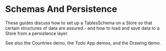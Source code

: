 # Schemas And Persistence

These guides discuss how to set up a TablesSchema on a Store so that certain
structures of data are assured - and how to load and save data to a Store from a
persistence layer.

See also the Countries demo, the Todo App demos, and the Drawing demo.
